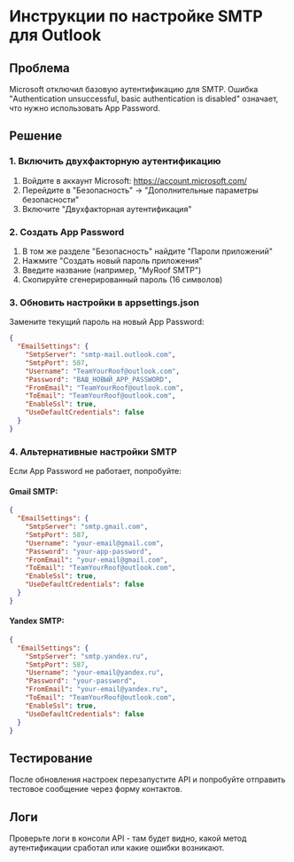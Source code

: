 # Инструкции по настройке SMTP для Outlook

## Проблема
Microsoft отключил базовую аутентификацию для SMTP. Ошибка "Authentication unsuccessful, basic authentication is disabled" означает, что нужно использовать App Password.

## Решение

### 1. Включить двухфакторную аутентификацию
1. Войдите в аккаунт Microsoft: https://account.microsoft.com/
2. Перейдите в "Безопасность" → "Дополнительные параметры безопасности"
3. Включите "Двухфакторная аутентификация"

### 2. Создать App Password
1. В том же разделе "Безопасность" найдите "Пароли приложений"
2. Нажмите "Создать новый пароль приложения"
3. Введите название (например, "MyRoof SMTP")
4. Скопируйте сгенерированный пароль (16 символов)

### 3. Обновить настройки в appsettings.json
Замените текущий пароль на новый App Password:

```json
{
  "EmailSettings": {
    "SmtpServer": "smtp-mail.outlook.com",
    "SmtpPort": 587,
    "Username": "TeamYourRoof@outlook.com",
    "Password": "ВАШ_НОВЫЙ_APP_PASSWORD",
    "FromEmail": "TeamYourRoof@outlook.com",
    "ToEmail": "TeamYourRoof@outlook.com",
    "EnableSsl": true,
    "UseDefaultCredentials": false
  }
}
```

### 4. Альтернативные настройки SMTP

Если App Password не работает, попробуйте:

#### Gmail SMTP:
```json
{
  "EmailSettings": {
    "SmtpServer": "smtp.gmail.com",
    "SmtpPort": 587,
    "Username": "your-email@gmail.com",
    "Password": "your-app-password",
    "FromEmail": "your-email@gmail.com",
    "ToEmail": "TeamYourRoof@outlook.com",
    "EnableSsl": true,
    "UseDefaultCredentials": false
  }
}
```

#### Yandex SMTP:
```json
{
  "EmailSettings": {
    "SmtpServer": "smtp.yandex.ru",
    "SmtpPort": 587,
    "Username": "your-email@yandex.ru",
    "Password": "your-password",
    "FromEmail": "your-email@yandex.ru",
    "ToEmail": "TeamYourRoof@outlook.com",
    "EnableSsl": true,
    "UseDefaultCredentials": false
  }
}
```

## Тестирование
После обновления настроек перезапустите API и попробуйте отправить тестовое сообщение через форму контактов.

## Логи
Проверьте логи в консоли API - там будет видно, какой метод аутентификации сработал или какие ошибки возникают.
